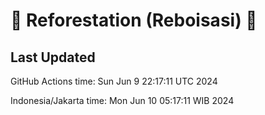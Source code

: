 
# 🌳 Reforestation (Reboisasi) 🌲

## Last Updated

GitHub Actions time: Sun Jun  9 22:17:11 UTC 2024

Indonesia/Jakarta time: Mon Jun 10 05:17:11 WIB 2024
